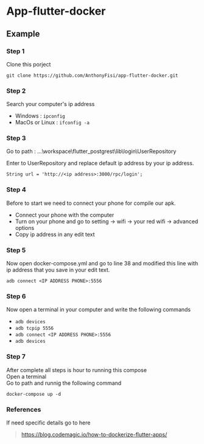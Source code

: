 # App-flutter-docker

## Example

### Step 1

Clone this porject 

```
git clone https://github.com/AnthonyFisi/app-flutter-docker.git

```

### Step 2

Search your computer's ip address 

- Windows : ```ipconfig```
- MacOs or Linux : ```ifconfig -a ```

### Step 3

Go to path : ...\workspace\flutter_postgrest\lib\login\UserRepository

Enter to UserRepository and replace default ip address by your ip address.

```
String url = 'http://<ip address>:3000/rpc/login';

```
### Step 4

Before to start we need to connect your phone for compile our apk.
- Connect your phone with the computer
- Turn on your phone and go to setting -> wifi -> your red wifi -> advanced options
- Copy ip address in any edit text

### Step 5

Now open docker-compose.yml and go to line 38 and modified this line with ip address that you save in your edit text.

```
adb connect <IP ADDRESS PHONE>:5556
```

### Step 6

Now open a terminal in your computer and write the following commands
- ``` adb devices ```
- ``` adb tcpip 5556 ```
- ``` adb connect <IP ADDRESS PHONE>:5556 ```
- ``` adb devices ```

### Step 7 
<p>After complete all steps is hour to running this compose <br>
Open a terminal <br>
Go to path and runnig the following command </p>
 
 ``` 
 docker-compose up -d
 ```

### References
If need specific details go to here
 > https://blog.codemagic.io/how-to-dockerize-flutter-apps/



